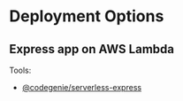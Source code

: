# Deployment Options

## Express app on AWS Lambda

Tools:
- [@codegenie/serverless-express](https://www.npmjs.com/package/@codegenie/serverless-express)